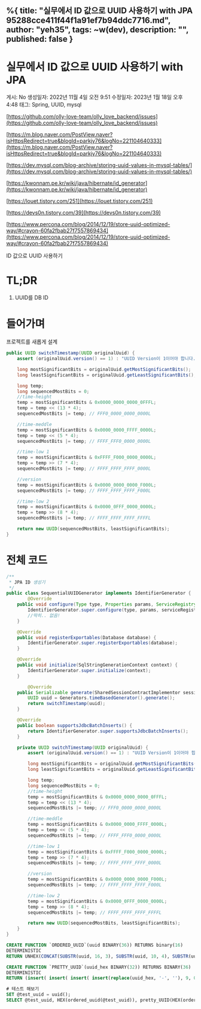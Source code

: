 %{
title: "실무에서 ID 값으로 UUID 사용하기 with JPA 95288cce411f44f1a91ef7b94ddc7716.md",
author: "yeh35",
tags: ~w(dev),
description: "",
published: false
}
---
# 실무에서 ID 값으로 UUID 사용하기 with JPA

게시: No
생성일자: 2022년 11월 4일 오전 9:51
수정일자: 2023년 1월 18일 오후 4:48
태그: Spring, UUID, mysql

[https://github.com/olly-love-team/olly_love_backend/issues](https://github.com/olly-love-team/olly_love_backend/issues)

[https://m.blog.naver.com/PostView.naver?isHttpsRedirect=true&blogId=parkjy76&logNo=221104640333](https://m.blog.naver.com/PostView.naver?isHttpsRedirect=true&blogId=parkjy76&logNo=221104640333)

[https://dev.mysql.com/blog-archive/storing-uuid-values-in-mysql-tables/](https://dev.mysql.com/blog-archive/storing-uuid-values-in-mysql-tables/)

[https://kwonnam.pe.kr/wiki/java/hibernate/id_generator](https://kwonnam.pe.kr/wiki/java/hibernate/id_generator)

[https://louet.tistory.com/251](https://louet.tistory.com/251)

[https://devs0n.tistory.com/39](https://devs0n.tistory.com/39)

[https://www.percona.com/blog/2014/12/19/store-uuid-optimized-way/#crayon-60fa2fbab27f7557869434](https://www.percona.com/blog/2014/12/19/store-uuid-optimized-way/#crayon-60fa2fbab27f7557869434)

ID 값으로 UUID 사용하기

# **TL;DR**

1. UUID를 DB ID

# 들어가며

프로젝트를 새롭게 설계

```java
public UUID switchTimestamp(UUID originalUuid) {
    assert (originalUuid.version() == 1) : "UUID Version이 1이어야 합니다.";

    long mostSignificantBits = originalUuid.getMostSignificantBits();
    long leastSignificantBits = originalUuid.getLeastSignificantBits();

    long temp;
    long sequencedMostBits = 0;
    //time-height
    temp = mostSignificantBits & 0x0000_0000_0000_0FFFL;
    temp = temp << (13 * 4);
    sequencedMostBits |= temp; // FFF0_0000_0000_0000L

    //time-meddle
    temp = mostSignificantBits & 0x0000_0000_FFFF_0000L;
    temp = temp << (5 * 4);
    sequencedMostBits |= temp; // FFFF_FFF0_0000_0000L

    //time-low 1
    temp = mostSignificantBits & 0xFFFF_F000_0000_0000L;
    temp = temp >> (7 * 4);
    sequencedMostBits |= temp; // FFFF_FFFF_FFFF_0000L

    //version
    temp = mostSignificantBits & 0x0000_0000_0000_F000L;
    sequencedMostBits |= temp; // FFFF_FFFF_FFFF_F000L

    //time-low 2
    temp = mostSignificantBits & 0x0000_0FFF_0000_0000L;
    temp = temp >> (8 * 4);
    sequencedMostBits |= temp; // FFFF_FFFF_FFFF_FFFFL

    return new UUID(sequencedMostBits, leastSignificantBits);
}
```

# 전체 코드

```java
/**
 * JPA ID 생성기
 */
public class SequentialUUIDGenerator implements IdentifierGenerator {
		@Override
    public void configure(Type type, Properties params, ServiceRegistry serviceRegistry) throws MappingException {
        IdentifierGenerator.super.configure(type, params, serviceRegistry);
        //딱히.. 없음!
    }

    @Override
    public void registerExportables(Database database) {
        IdentifierGenerator.super.registerExportables(database);
    }

    @Override
    public void initialize(SqlStringGenerationContext context) {
        IdentifierGenerator.super.initialize(context);
    }

		@Override
    public Serializable generate(SharedSessionContractImplementor session, Object object) throws HibernateException {
        UUID uuid = Generators.timeBasedGenerator().generate();
        return switchTimestamp(uuid);
    }

    @Override
    public boolean supportsJdbcBatchInserts() {
        return IdentifierGenerator.super.supportsJdbcBatchInserts();
    }

    private UUID switchTimestamp(UUID originalUuid) {
        assert (originalUuid.version() == 1) : "UUID Version이 1이어야 합니다.";

        long mostSignificantBits = originalUuid.getMostSignificantBits();
        long leastSignificantBits = originalUuid.getLeastSignificantBits();

        long temp;
        long sequencedMostBits = 0;
        //time-height
        temp = mostSignificantBits & 0x0000_0000_0000_0FFFL;
        temp = temp << (13 * 4);
        sequencedMostBits |= temp; // FFF0_0000_0000_0000L

        //time-meddle
        temp = mostSignificantBits & 0x0000_0000_FFFF_0000L;
        temp = temp << (5 * 4);
        sequencedMostBits |= temp; // FFFF_FFF0_0000_0000L

        //time-low 1
        temp = mostSignificantBits & 0xFFFF_F000_0000_0000L;
        temp = temp >> (7 * 4);
        sequencedMostBits |= temp; // FFFF_FFFF_FFFF_0000L

        //version
        temp = mostSignificantBits & 0x0000_0000_0000_F000L;
        sequencedMostBits |= temp; // FFFF_FFFF_FFFF_F000L

        //time-low 2
        temp = mostSignificantBits & 0x0000_0FFF_0000_0000L;
        temp = temp >> (8 * 4);
        sequencedMostBits |= temp; // FFFF_FFFF_FFFF_FFFFL

        return new UUID(sequencedMostBits, leastSignificantBits);
    }
}
```

```sql
CREATE FUNCTION `ORDERED_UUID`(uuid BINARY(36)) RETURNS binary(16)
DETERMINISTIC
RETURN UNHEX(CONCAT(SUBSTR(uuid, 16, 3), SUBSTR(uuid, 10, 4), SUBSTR(uuid, 1, 5), SUBSTR(uuid, 15, 1), SUBSTR(uuid, 6, 3), SUBSTR(uuid, 20, 4), SUBSTR(uuid, 25)));

CREATE FUNCTION `PRETTY_UUID`(uuid_hex BINARY(32)) RETURNS BINARY(36)
DETERMINISTIC
RETURN (insert( insert( insert( insert(replace(uuid_hex, '-', ''), 9, 0, '-'), 14, 0, '-'), 19, 0, '-'), 24, 0, '-'));

# 테스트 해보기
SET @test_uuid = uuid();
SELECT @test_uuid, HEX(ordered_uuid(@test_uuid)), pretty_UUID(HEX(ordered_uuid(@test_uuid)));
```